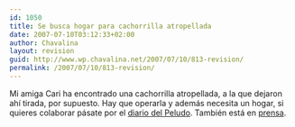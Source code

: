 ```yaml
---
id: 1050
title: Se busca hogar para cachorrilla atropellada
date: 2007-07-10T03:12:33+02:00
author: Chavalina
layout: revision
guid: http://www.wp.chavalina.net/2007/07/10/813-revision/
permalink: /2007/07/10/813-revision/
---
```

Mi amiga Cari ha encontrado una cachorrilla atropellada, a la que dejaron ah&iacute; tirada, por supuesto. Hay que operarla y además necesita un hogar, si quieres colaborar pásate por el <a href="http://peludin.blogspot.com/2007/07/se-busca-hogar-para-cachorrilla.html" target="_blank">diario del Peludo</a>. También está en <a href="http://www.laverdad.es/murcia/prensa/20070710/region_murcia/operacion-esperanza_20070710.html" target="_blank">prensa</a>.